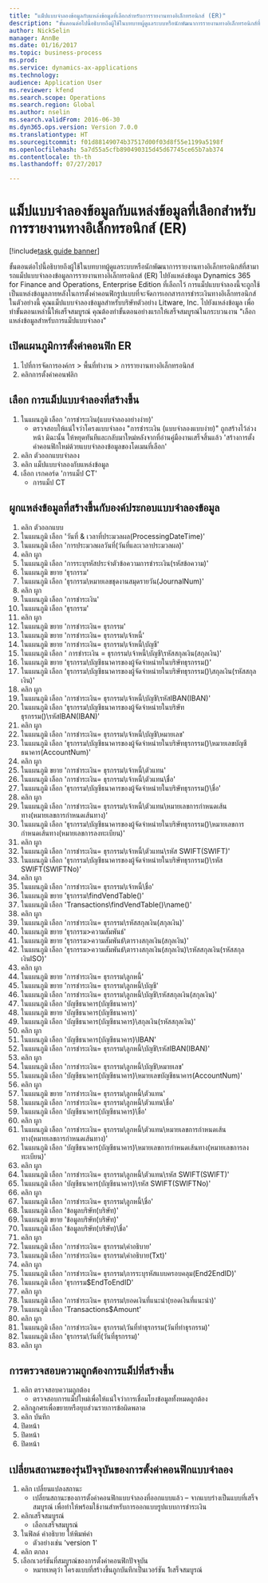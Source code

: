 ```yaml
--- 
title: "แม็ปแบบจำลองข้อมูลกับแหล่งข้อมูลที่เลือกสำหรับการรายงานทางอิเล็กทรอนิกส์ (ER)"
description: "ขั้นตอนต่อไปนี้อธิบายถึงผู้ใช้ในบทบาทผู้ดูแลระบบหรือนักพัฒนาการรายงานทางอิเล็กทรอนิกส์ที่สามารถแม็ปแบบจำลองข้อมูลการรายงานทางอิเล็กทรอนิกส์ (ER) ไปยังแหล่งข้อมูล Dynamics 365 for Finance and Operations, Enterprise Edition ที่เลือกไว้"
author: NickSelin
manager: AnnBe
ms.date: 01/16/2017
ms.topic: business-process
ms.prod: 
ms.service: dynamics-ax-applications
ms.technology: 
audience: Application User
ms.reviewer: kfend
ms.search.scope: Operations
ms.search.region: Global
ms.author: nselin
ms.search.validFrom: 2016-06-30
ms.dyn365.ops.version: Version 7.0.0
ms.translationtype: HT
ms.sourcegitcommit: f01d88149074b37517d00f03d8f55e1199a5198f
ms.openlocfilehash: 5a7d55a5cfb890490315d45d67745ce65b7ab374
ms.contentlocale: th-th
ms.lasthandoff: 07/27/2017

---
```

# <a name="map-a-data-model-to-selected-data-sources-for-electronic-reporting-er"></a>แม็ปแบบจำลองข้อมูลกับแหล่งข้อมูลที่เลือกสำหรับการรายงานทางอิเล็กทรอนิกส์ (ER)

[!include[task guide banner](../../includes/task-guide-banner.md)]

ขั้นตอนต่อไปนี้อธิบายถึงผู้ใช้ในบทบาทผู้ดูแลระบบหรือนักพัฒนาการรายงานทางอิเล็กทรอนิกส์ที่สามารถแม็ปแบบจำลองข้อมูลการรายงานทางอิเล็กทรอนิกส์ (ER) ไปยังแหล่งข้อมูล Dynamics 365 for Finance and Operations, Enterprise Edition ที่เลือกไว้ การแม็ปแบบจำลองนี้จะถูกใช้เป็นแหล่งข้อมูลภายหลังในการตั้งค่าคอนฟิกรูปแบบที่จะจัดการเอกสารการชำระเงินทางอิเล็กทรอนิกส์ ในตัวอย่างนี้ คุณแม็ปแบบจำลองข้อมูลสำหรับบริษัทตัวอย่าง Litware, Inc. ไปยังแหล่งข้อมูล  เพื่อทำขั้นตอนเหล่านี้ให้เสร็จสมบูรณ์ คุณต้องทำขั้นตอนอย่างแรกให้เสร็จสมบูรณ์ในกระบวนงาน "เลือกแหล่งข้อมูลสำหรับการแม็ปแบบจำลอง"


## <a name="open-er-configurations-tree"></a>เปิดแผนภูมิการตั้งค่าคอนฟิก ER
1. ไปที่การจัดการองค์กร > พื้นที่ทำงาน > การรายงานทางอิเล็กทรอนิกส์
2. คลิกการตั้งค่าคอนฟลิก

## <a name="select-created-model-mapping"></a>เลือก การแม็ปแบบจำลองที่สร้างขึ้น
1. ในแผนภูมิ เลือก 'การชำระเงิน(แบบจำลองอย่างง่าย)'
    * ตรวจสอบให้แน่ใจว่าโครงแบบจำลอง "การชำระเงิน (แบบจำลองแบบง่าย)" ถูกสร้างไว้ล่วงหน้า มิฉะนั้น ให้หยุดทันทีและกลับมาใหม่หลังจากที่อ่านคู่มืองานเสร็จสิ้นแล้ว 'สร้างการตั้งค่าคอนฟิกใหม่ด้วยแบบจำลองข้อมูลของโดเมนที่เลือก'  
2. คลิก ตัวออกแบบจำลอง
3. คลิก แม็ปแบบจำลองกับแหล่งข้อมูล
4. เลือก เรกคอร์ด 'การแม็ป CT'
    * การแม็ป CT  

## <a name="bind-created-data-sources-to-data-model-elements"></a>ผูกแหล่งข้อมูลที่สร้างขึ้นกับองค์ประกอบแบบจำลองข้อมูล
1. คลิก ตัวออกแบบ
2. ในแผนภูมิ เลือก 'วันที่ & เวลาที่ประมวลผล(ProcessingDateTime)'
3. ในแผนภูมิ เลือก 'การประมวลผลวันที่(วันที่และเวลาประมวลผล)'
4. คลิก ผูก
5. ในแผนภูมิ เลือก 'การระบุรหัสประจำตัวข้อความการชำระเงิน(รหัสข้อความ)'
6. ในแผนภูมิ ขยาย 'ธุรกรรม'
7. ในแผนภูมิ เลือก 'ธุรกรรม\หมายเลขชุดงานสมุดรายวัน(JournalNum)'
8. คลิก ผูก
9. ในแผนภูมิ เลือก 'การชำระเงิน'
10. ในแผนภูมิ เลือก 'ธุรกรรม'
11. คลิก ผูก
12. ในแผนภูมิ ขยาย 'การชำระเงิน= ธุรกรรม'
13. ในแผนภูมิ ขยาย 'การชำระเงิน= ธุรกรรม\เจ้าหนี้'
14. ในแผนภูมิ ขยาย 'การชำระเงิน= ธุรกรรม\เจ้าหนี้\บัญชี'
15. ในแผนภูมิ เลือก ' การชำระเงิน = ธุรกรรม\เจ้าหนี้\บัญชี\รหัสสกุลเงิน(สกุลเงิน)'
16. ในแผนภูมิ ขยาย 'ธุรกรรม\บัญชีธนาคารของผู้จัดจำหน่ายในบริษัทธุรกรรม()'
17. ในแผนภูมิ เลือก 'ธุรกรรม\บัญชีธนาคารของผู้จัดจำหน่ายในบริษัทธุรกรรม()\สกุลเงิน(รหัสสกุลเงิน)'
18. คลิก ผูก
19. ในแผนภูมิ เลือก 'การชำระเงิน= ธุรกรรม\เจ้าหนี้\บัญชี\รหัสIBAN(IBAN)'
20. ในแผนภูมิ เลือก 'ธุรกรรม\บัญชีธนาคารของผู้จัดจำหน่ายในบริษัทธุรกรรม()\รหัสIBAN(IBAN)'
21. คลิก ผูก
22. ในแผนภูมิ เลือก 'การชำระเงิน= ธุรกรรม\เจ้าหนี้\บัญชี\หมายเลข'
23. ในแผนภูมิ เลือก 'ธุรกรรม\บัญชีธนาคารของผู้จัดจำหน่ายในบริษัทธุรกรรม()\หมายเลขบัญชีธนาคาร(AccountNum)'
24. คลิก ผูก
25. ในแผนภูมิ ขยาย 'การชำระเงิน= ธุรกรรม\เจ้าหนี้\ตัวแทน'
26. ในแผนภูมิ เลือก 'การชำระเงิน= ธุรกรรม\เจ้าหนี้\ตัวแทน\ชื่อ'
27. ในแผนภูมิ เลือก 'ธุรกรรม\บัญชีธนาคารของผู้จัดจำหน่ายในบริษัทธุรกรรม()\ชื่อ'
28. คลิก ผูก
29. ในแผนภูมิ เลือก 'การชำระเงิน= ธุรกรรม\เจ้าหนี้\ตัวแทน\หมายเลขการกำหนดเส้นทาง(หมายเลขการกำหนดเส้นทาง)'
30. ในแผนภูมิ เลือก 'ธุรกรรม\บัญชีธนาคารของผู้จัดจำหน่ายในบริษัทธุรกรรม()\หมายเลขการกำหนดเส้นทาง(หมายเลขการลงทะเบียน)'
31. คลิก ผูก
32. ในแผนภูมิ เลือก 'การชำระเงิน= ธุรกรรม\เจ้าหนี้\ตัวแทน\รหัส SWIFT(SWIFT)'
33. ในแผนภูมิ เลือก 'ธุรกรรม\บัญชีธนาคารของผู้จัดจำหน่ายในบริษัทธุรกรรม()\รหัส SWIFT(SWIFTNo)'
34. คลิก ผูก
35. ในแผนภูมิ เลือก 'การชำระเงิน= ธุรกรรม\เจ้าหนี้\ชื่อ'
36. ในแผนภูมิ ขยาย 'ธุรกรรม\findVendTable()'
37. ในแผนภูมิ เลือก 'Transactions\findVendTable()\name()'
38. คลิก ผูก
39. ในแผนภูมิ เลือก 'การชำระเงิน= ธุรกรรม\รหัสสกุลเงิน(สกุลเงิน)'
40. ในแผนภูมิ ขยาย 'ธุรกรรม\>ความสัมพันธ์'
41. ในแผนภูมิ ขยาย 'ธุรกรรม\>ความสัมพันธ์\ตารางสกุลเงิน(สกุลเงิน)'
42. ในแผนภูมิ เลือก 'ธุรกรรม\>ความสัมพันธ์\ตารางสกุลเงิน(สกุลเงิน)\รหัสสกุลเงิน(รหัสสกุลเงินISO)'
43. คลิก ผูก
44. ในแผนภูมิ ขยาย 'การชำระเงิน= ธุรกรรม\ลูกหนี้'
45. ในแผนภูมิ ขยาย 'การชำระเงิน= ธุรกรรม\ลูกหนี้\บัญชี'
46. ในแผนภูมิ เลือก 'การชำระเงิน= ธุรกรรม\ลูกหนี้\บัญชี\รหัสสกุลเงิน(สกุลเงิน)'
47. ในแผนภูมิ เลือก 'บัญชีธนาคาร(บัญชีธนาคาร)'
48. ในแผนภูมิ ขยาย 'บัญชีธนาคาร(บัญชีธนาคาร)'
49. ในแผนภูมิ เลือก 'บัญชีธนาคาร(บัญชีธนาคาร)\สกุลเงิน(รหัสสกุลเงิน)'
50. คลิก ผูก
51. ในแผนภูมิ เลือก 'บัญชีธนาคาร(บัญชีธนาคาร)\IBAN'
52. ในแผนภูมิ เลือก 'การชำระเงิน= ธุรกรรม\ลูกหนี้\บัญชี\รหัสIBAN(IBAN)'
53. คลิก ผูก
54. ในแผนภูมิ เลือก 'การชำระเงิน= ธุรกรรม\ลูกหนี้\บัญชี\หมายเลข'
55. ในแผนภูมิ เลือก 'บัญชีธนาคาร(บัญชีธนาคาร)\หมายเลขบัญชีธนาคาร(AccountNum)'
56. คลิก ผูก
57. ในแผนภูมิ ขยาย 'การชำระเงิน= ธุรกรรม\ลูกหนี้\ตัวแทน'
58. ในแผนภูมิ เลือก 'การชำระเงิน= ธุรกรรม\ลูกหนี้\ตัวแทน\ชื่อ'
59. ในแผนภูมิ เลือก 'บัญชีธนาคาร(บัญชีธนาคาร)\ชื่อ'
60. คลิก ผูก
61. ในแผนภูมิ เลือก 'การชำระเงิน= ธุรกรรม\ลูกหนี้\ตัวแทน\หมายเลขการกำหนดเส้นทาง(หมายเลขการกำหนดเส้นทาง)'
62. ในแผนภูมิ เลือก 'บัญชีธนาคาร(บัญชีธนาคาร)\หมายเลขการกำหนดเส้นทาง(หมายเลขการลงทะเบียน)'
63. คลิก ผูก
64. ในแผนภูมิ เลือก 'การชำระเงิน= ธุรกรรม\ลูกหนี้\ตัวแทน\รหัส SWIFT(SWIFT)'
65. ในแผนภูมิ เลือก 'บัญชีธนาคาร(บัญชีธนาคาร)\รหัส SWIFT(SWIFTNo)'
66. คลิก ผูก
67. ในแผนภูมิ เลือก 'การชำระเงิน= ธุรกรรม\ลูกหนี้\ชื่อ'
68. ในแผนภูมิ เลือก 'ข้อมูลบริษัท(บริษัท)'
69. ในแผนภูมิ ขยาย 'ข้อมูลบริษัท(บริษัท)'
70. ในแผนภูมิ เลือก 'ข้อมูลบริษัท(บริษัท)\ชื่อ'
71. คลิก ผูก
72. ในแผนภูมิ เลือก 'การชำระเงิน= ธุรกรรม\คำอธิบาย'
73. ในแผนภูมิ เลือก 'การชำระเงิน= ธุรกรรม\คำอธิบาย(Txt)'
74. คลิก ผูก
75. ในแผนภูมิ เลือก 'การชำระเงิน= ธุรกรรม\การระบุรหัสแบบครอบคลุม(End2EndID)'
76. ในแผนภูมิ เลือก 'ธุรกรรม\$EndToEndID'
77. คลิก ผูก
78. ในแผนภูมิ เลือก 'การชำระเงิน= ธุรกรรม\ยอดเงินที่แนะนำ(ยอดเงินที่แนะนำ)'
79. ในแผนภูมิ เลือก 'Transactions\$Amount'
80. คลิก ผูก
81. ในแผนภูมิ เลือก 'การชำระเงิน= ธุรกรรม\วันที่ทำธุรกรรม(วันที่ทำธุรกรรม)'
82. ในแผนภูมิ เลือก 'ธุรกรรม\วันที่(วันที่ธุรกรรม)'
83. คลิก ผูก

## <a name="validate-created-mapping"></a>การตรวจสอบความถูกต้องการแม็ปที่สร้างขึ้น
1. คลิก ตรวจสอบความถูกต้อง
    * ตรวจสอบการแม็ปใหม่เพื่อให้แน่ใจว่าการเชื่อมโยงข้อมูลทั้งหมดถูกต้อง  
2. คลิกลูกศรเพื่อขยายหรือยุบส่วนรายการข้อผิดพลาด
3. คลิก บันทึก
4. ปิดหน้า
5. ปิดหน้า
6. ปิดหน้า

## <a name="change-the-status-of-the-current-version-of-model-configuration"></a>เปลี่ยนสถานะของรุ่นปัจจุบันของการตั้งค่าคอนฟิกแบบจำลอง
1. คลิก เปลี่ยนแปลงสถานะ
    * เปลี่ยนสถานะของการตั้งค่าคอนฟิกแบบจำลองที่ออกแบบแล้ว – จากแบบร่างเป็นแบบที่เสร็จสมบูรณ์ เพื่อทำให้พร้อมใช้งานสำหรับการออกแบบรูปแบบการชำระเงิน  
2. คลิกเสร็จสมบูรณ์
    * เลือกเสร็จสมบูรณ์  
3. ในฟิลด์ คำอธิบาย ให้พิมพ์ค่า
    * ตัวอย่างเช่น 'version 1'  
4. คลิก ตกลง
5. เลือกเวอร์ชันที่สมบูรณ์ของการตั้งค่าคอนฟิกปัจจุบัน
    * หมายเหตุว่า โครงแบบที่สร้างขึ้นถูกบันทึกเป็นเวอร์ชัน 1เสร็จสมบูรณ์  


